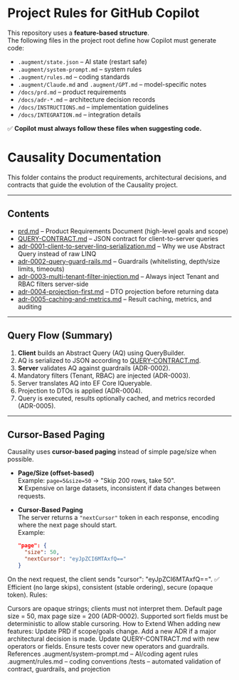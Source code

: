 # Project Rules for GitHub Copilot

This repository uses a **feature-based structure**.  
The following files in the project root define how Copilot must generate code:

- `.augment/state.json` – AI state (restart safe)
- `.augment/system-prompt.md` – system rules
- `.augment/rules.md` – coding standards
- `.augment/Claude.md` and `.augment/GPT.md` – model-specific notes
- `/docs/prd.md` – product requirements
- `/docs/adr-*.md` – architecture decision records
- `/docs/INSTRUCTIONS.md` – implementation guidelines
- `/docs/INTEGRATION.md` – integration details

✅ **Copilot must always follow these files when suggesting code.**

# Causality Documentation

This folder contains the product requirements, architectural decisions, and contracts that guide the evolution of the Causality project.

---

## Contents
- [prd.md](prd.md) – Product Requirements Document (high-level goals and scope)
- [QUERY-CONTRACT.md](QUERY-CONTRACT.md) – JSON contract for client-to-server queries
- [adr-0001-client-to-server-linq-serialization.md](adr-0001-client-to-server-linq-serialization.md) – Why we use Abstract Query instead of raw LINQ
- [adr-0002-query-guard-rails.md](adr-0002-query-guard-rails.md) – Guardrails (whitelisting, depth/size limits, timeouts)
- [adr-0003-multi-tenant-filter-injection.md](adr-0003-multi-tenant-filter-injection.md) – Always inject Tenant and RBAC filters server-side
- [adr-0004-projection-first.md](adr-0004-projection-first.md) – DTO projection before returning data
- [adr-0005-caching-and-metrics.md](adr-0005-caching-and-metrics.md) – Result caching, metrics, and auditing

---

## Query Flow (Summary)

1. **Client** builds an Abstract Query (AQ) using QueryBuilder.
2. AQ is serialized to JSON according to [QUERY-CONTRACT.md](QUERY-CONTRACT.md).
3. **Server** validates AQ against guardrails (ADR-0002).
4. Mandatory filters (Tenant, RBAC) are injected (ADR-0003).
5. Server translates AQ into EF Core IQueryable.
6. Projection to DTOs is applied (ADR-0004).
7. Query is executed, results optionally cached, and metrics recorded (ADR-0005).

---

## Cursor-Based Paging

Causality uses **cursor-based paging** instead of simple page/size when possible.

- **Page/Size (offset-based)**  
  Example: `page=5&size=50` → "Skip 200 rows, take 50".  
  ❌ Expensive on large datasets, inconsistent if data changes between requests.

- **Cursor-Based Paging**  
  The server returns a `"nextCursor"` token in each response, encoding where the next page should start.  
  Example:
  ```json
  "page": {
    "size": 50,
    "nextCursor": "eyJpZCI6MTAxfQ=="
  }
On the next request, the client sends "cursor": "eyJpZCI6MTAxfQ==".
✅ Efficient (no large skips), consistent (stable ordering), secure (opaque token).
Rules:

Cursors are opaque strings; clients must not interpret them.
Default page size = 50, max page size = 200 (ADR-0002).
Supported sort fields must be deterministic to allow stable cursoring.
How to Extend
When adding new features:
Update PRD if scope/goals change.
Add a new ADR if a major architectural decision is made.
Update QUERY-CONTRACT.md with new operators or fields.
Ensure tests cover new operators and guardrails.
References
.augment/system-prompt.md – AI/coding agent rules
.augment/rules.md – coding conventions
/tests – automated validation of contract, guardrails, and projection

